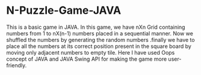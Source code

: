 # N-Puzzle-Game-JAVA
This is a basic game in JAVA. In this game, we have nXn Grid containing numbers from 1 to nX(n-1) numbers placed in a sequential manner. Now we shuffled the numbers by generating the random numbers .finally we have to place all the numbers at its correct position present in the square board by moving only adjacent numbers to empty tile. Here I have used  Oops concept of JAVA and JAVA  Swing API for making  the game more user-friendly.
